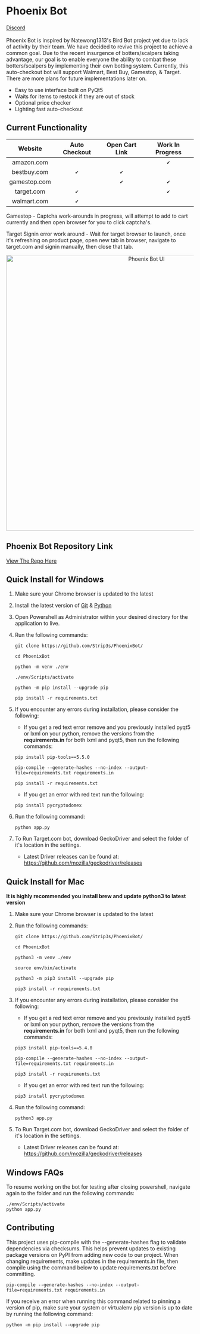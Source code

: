 # Phoenix Bot
[Discord](https://discord.gg/mTp4awX9wB)<br/><br/>
Phoenix Bot is inspired by Natewong1313's Bird Bot project yet due to lack of activity by their team. We have decided to revive this project to achieve a common goal. Due to the recent insurgence of botters/scalpers taking advantage, our goal is to enable everyone the ability to combat these botters/scalpers by implementing their own botting system. Currently, this auto-checkout bot will support Walmart, Best Buy, Gamestop, & Target. There are more plans for future implementations later on. 

* Easy to use interface built on PyQt5
* Waits for items to restock if they are out of stock
* Optional price checker
* Lighting fast auto-checkout

## Current Functionality

| **Website** | **Auto Checkout** | **Open Cart Link** | **Work In Progress** |
|:---:|:---:|:---:|:---:|
| amazon.com | | |`✔`|
| bestbuy.com |`✔`|`✔`| |
| gamestop.com | |`✔`|`✔`|
| target.com |`✔`| |`✔`|
| walmart.com |`✔`| | |

Gamestop - Captcha work-arounds in progress, will attempt to add to cart currently and then open browser for you to click captcha's.

Target Signin error work around - Wait for target browser to launch, once it's refreshing on product page, open new tab in browser, navigate to target.com and signin manually, then close that tab.

<p align="center">
  <img src="https://imgur.com/pILriDO.png" alt="Phoenix Bot UI" width="738">
</p>


## Phoenix Bot Repository Link
[View The Repo Here](https://github.com/Strip3s/PhoenixBot.git/)

## Quick Install for Windows
1. Make sure your Chrome browser is updated to the latest
2. Install the latest version of [Git](https://git-scm.com/downloads) & [Python](https://www.python.org/downloads/)
3. Open Powershell as Administrator within your desired directory for the application to live.
4. Run the following commands: 
      ```
      git clone https://github.com/Strip3s/PhoenixBot/
      ```
      ```
      cd PhoenixBot
      ```
      ```
      python -m venv ./env
      ```
      ```
      ./env/Scripts/activate
      ```
      ```
      python -m pip install --upgrade pip 
      ```
      ```
      pip install -r requirements.txt
      ```
4. If you encounter any errors during installation, please consider the following:
    * If you get a red text error remove and you previously installed pyqt5 or lxml on your python, remove the versions from the **requirements.in** for both lxml and pyqt5, then run the following commands:
    ```
    pip install pip-tools==5.5.0
    ```
    ```
    pip-compile --generate-hashes --no-index --output-file=requirements.txt requirements.in
    ```
    ```
    pip install -r requirements.txt
    ```
    * If you get an error with red text run the following: 
     ```
     pip install pycryptodomex
     ```
5. Run the following command:
   ```
   python app.py
   ```
  
6. To Run Target.com bot, download GeckoDriver and select the folder of it's location in the settings.
    * Latest Driver releases can be found at: https://github.com/mozilla/geckodriver/releases

## Quick Install for Mac
**It is highly recommended you install brew and update python3 to latest version**

1. Make sure your Chrome browser is updated to the latest
2. Run the following commands: 
      ```
      git clone https://github.com/Strip3s/PhoenixBot/
      ```
      ```
      cd PhoenixBot
      ```
      ```
      python3 -m venv ./env
      ```
      ```
      source env/bin/activate
      ```
      ```
      python3 -m pip3 install --upgrade pip 
      ```
      ```
      pip3 install -r requirements.txt
      ```
3. If you encounter any errors during installation, please consider the following:
    * If you get a red text error remove and you previously installed pyqt5 or lxml on your python,  remove the versions from the **requirements.in** for both lxml and pyqt5, then run the following commands:
    ```
    pip3 install pip-tools==5.4.0
    ```
    ```
    pip-compile --generate-hashes --no-index --output-file=requirements.txt requirements.in
    ```
    ```
    pip3 install -r requirements.txt
    ```
    * If you get an error with red text run the following: 
     ```
     pip3 install pycryptodomex
     ```
4. Run the following command:

   ```
   python3 app.py
   ```

5. To Run Target.com bot, download GeckoDriver and select the folder of it's location in the settings.
    * Latest Driver releases can be found at: https://github.com/mozilla/geckodriver/releases


## Windows FAQs
To resume working on the bot for testing after closing powershell, navigate again to the folder and run the following commands:
  ```
  ./env/Scripts/activate
  python app.py
  ```


## Contributing
This project uses pip-compile with the --generate-hashes flag to validate dependencies via checksums. This helps prevent updates to existing package versions on PyPI from adding new code to our project. When changing requirements, make updates in the requirements.in file, then compile using the command below to update requirements.txt before committing.
```
pip-compile --generate-hashes --no-index --output-file=requirements.txt requirements.in
```
If you receive an error when running this command related to pinning a version of pip, make sure your system or virtualenv pip version is up to date by running the following command:
```
python -m pip install --upgrade pip
```

